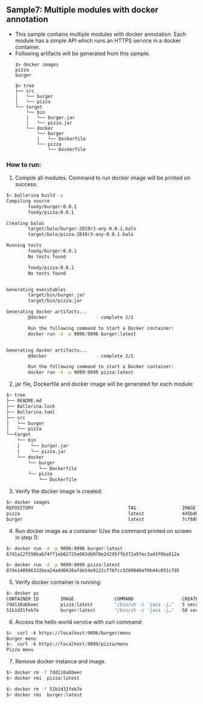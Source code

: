 ## Sample7: Multiple modules with docker annotation

- This sample contains multiple modules with docker annotation. Each module has a simple API which runs an HTTPS service in a docker container.
- Following artifacts will be generated from this sample.
    ``` 
    $> docker images
    pizza 
    burger
    
    $> tree
    ├── src
    |   └── burger
    |   └── pizza
    └── target
        └── bin
        |   └── burger.jar
        |   └── pizza.jar
        └── docker
            └── burger
            |   └── Dockerfile
            └── pizza
                └── Dockerfile
    ```
### How to run:
1. Compile all modules. Command to run docker image will be printed on success:
```bash
$> ballerina build -a
Compiling source
        foody/burger:0.0.1
        foody/pizza:0.0.1

Creating balos
        target/balo/burger-2019r3-any-0.0.1.balo
        target/balo/pizza-2019r3-any-0.0.1.balo

Running tests
        foody/burger:0.0.1
        No tests found

        foody/pizza:0.0.1
        No tests found


Generating executables
        target/bin/burger.jar
        target/bin/pizza.jar

Generating docker artifacts...
        @docker                  - complete 2/2 

        Run the following command to start a Docker container:
        docker run -d -p 9096:9096 burger:latest


Generating docker artifacts...
        @docker                  - complete 2/2 

        Run the following command to start a Docker container:
        docker run -d -p 9099:9099 pizza:latest
```

2. jar file, Dockerfile and docker image will be generated for each module: 
```bash
$> tree
├── README.md
├── Ballerina.lock
├── Ballerina.toml
├── src
|   └── burger
|   └── pizza
└──target
    └── bin
    |    └── burger.jar
    |    └── pizza.jar
    └── docker
        └── burger
            └── Dockerfile
        └── pizza
            └── Dockerfile

```
3. Verify the docker image is created:
```bash
$> docker images
REPOSITORY                                   TAG                 IMAGE ID            CREATED              SIZE
pizza                                        latest              445bd0e52a19        About a minute ago   112MB
burger                                       latest              7cf8892ad733        2 minutes ago        112MB
```

4. Run docker image as a container (Use the command printed on screen in step 1):
```bash
$> docker run -d -p 9096:9096 burger:latest
67d1a12f550bab74ff1eb02725e083db970e2d295ffb372a97ec3a43f0ba812a

$> docker run -d -p 9099:9099 pizza:latest
87de140566332bea24add6628afde54e9122cf76fcc3209040af0b44c051c795
```

5. Verify docker container is running:
```bash
$> docker ps
CONTAINER ID        IMAGE               COMMAND                  CREATED             STATUS              PORTS                    NAMES
7dd116abbeec        pizza:latest        "/bin/sh -c 'java -j…"   5 seconds ago       Up 3 seconds        0.0.0.0:9099->9099/tcp   angry_cartwright
51b1d31feb7e        burger:latest       "/bin/sh -c 'java -j…"   58 seconds ago      Up 57 seconds       0.0.0.0:9096->9096/tcp   interesting_easley
```

6. Access the hello world service with curl command:
```bash
$>  curl -k https://localhost:9096/burger/menu
Burger menu
$>  curl -k https://localhost:9099/pizza/menu
Pizza menu
```

7. Remove docker instance and image.
```bash
$> docker rm -f 7dd116abbeec
$> docker rmi  pizza:latest

$> docker rm -f 51b1d31feb7e
$> docker rmi  burger:latest

```
